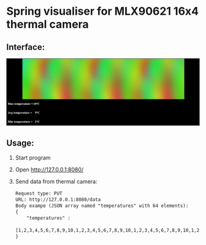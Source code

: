 # Spring visualiser for MLX90621 16x4 thermal camera
## Interface:
![img.png](img.png)

## Usage:
1. Start program
2. Open http://127.0.0.1:8080/
3. Send data from thermal camera:
    
    ````
    Request type: PUT
    URL: http://127.0.0.1:8080/data
    Body exampe (JSON array named "temperatures" with 64 elements):
    {
        "temperatures" : 
        [1,2,3,4,5,6,7,8,9,10,1,2,3,4,5,6,7,8,9,10,1,2,3,4,5,6,7,8,9,10,1,2,3,4,5,6,7,8,9,10,1,2,3,4,5,6,7,8,9,10,1,2,3,4,5,6,7,8,9,10,1,2,3,4]
    }
    ````
    
